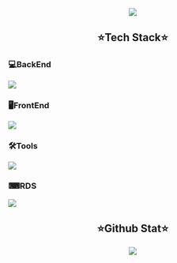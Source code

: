 <!--Header-->
<div align="center">
  <img src="https://capsule-render.vercel.app/api?type=rounded&color=0:006699,100:003300&text=WOOJOO`s%20GitHub%20👋&animation=twinkling&fontColor=FFFFFF&fontSize=40&fontAlignY=50&fontAlign=50&height=180" />
</div>

<!--Content-->
<h2 align="center">⭐Tech Stack⭐</h2>
<h3>💻BackEnd</h3>
<div>
   <img src="https://skillicons.dev/icons?i=spring,java,hibernate,gradle,maven,jenkins,docker,aws,postman,prometheus,grafana,elasticsearch" />
</div>
<h3>🖥FrontEnd</h3>
<div>
   <img src="https://skillicons.dev/icons?i=javascript,css,html,bootstrap,tailwind,react,redux" />
</div>
<h3>🛠Tools</h3>
<div>
   <img src="https://skillicons.dev/icons?i=idea,eclipse,vscode,webstorm,git,github,gitlab,notion,discord,gmail" />
</div>
<h3>⌨RDS</h3>
<div>
   <img src="https://skillicons.dev/icons?i=mysql,postgres,redis,mongodb" />
</div>

<h2 align="center">⭐Github Stat⭐</h2>
<div align="center">
  <img src="https://github-readme-stats.vercel.app/api?username=JungWoojoo&include_all_commits=true&show_icons=true&theme=cobalt" />
</div>

<!--Footer-->
